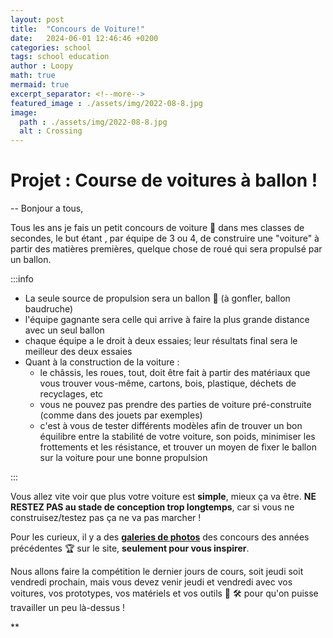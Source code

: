 ```yaml
---
layout: post
title:  "Concours de Voiture!"
date:   2024-06-01 12:46:46 +0200
categories: school
tags: school education
author : Loopy
math: true
mermaid: true
excerpt_separator: <!--more-->
featured_image : ./assets/img/2022-08-8.jpg
image:
  path : ./assets/img/2022-08-8.jpg
  alt : Crossing
---
```


# Projet : Course de voitures à ballon !
--
Bonjour a tous, 

Tous les ans je fais un petit concours de voiture :car: dans mes classes de secondes, le but étant , par équipe de 3 ou 4, de construire une "voiture" à partir des matières premières, quelque chose de roué qui sera propulsé par un ballon. 

<!--more-->

:::info

-   La seule source de propulsion sera un ballon :balloon: (à gonfler, ballon baudruche)
-   l'équipe gagnante sera celle qui arrive à faire la plus grande distance avec un seul ballon
-   chaque équipe a le droit à deux essaies; leur résultats final sera le meilleur des deux essaies
-   Quant à la construction de la voiture : 
    -   le châssis, les roues, tout, doit être fait à partir des matériaux que vous trouver vous-même, cartons, bois, plastique, déchets de recyclages, etc 
    -   vous ne pouvez pas prendre des parties de voiture pré-construite (comme dans des jouets par exemples)
    -   c'est à vous de tester différents modèles afin de trouver un bon équilibre entre la stabilité de votre voiture, son poids, minimiser les frottements et les résistance, et trouver un moyen de fixer le ballon sur la voiture pour une bonne propulsion

:::

Vous allez vite voir que plus votre voiture est **simple**, mieux ça va être. **NE RESTEZ PAS au stade de conception trop longtemps**, car si vous ne construisez/testez pas ça ne va pas marcher ! 

Pour les curieux, il y a des **[galeries de photos](https://pcnds.szayyani.com/seconde/concours-de-voitures/edition-2022)** des concours des années précédentes :trophy: sur le site, **seulement pour vous inspirer**.

Nous allons faire la compétition le dernier jours de cours, soit jeudi soit vendredi prochain, mais vous devez venir jeudi et vendredi avec vos voitures, vos prototypes, vos matériels et vos outils :hammer: :hammer_and_wrench:  pour qu'on puisse travailler un peu là-dessus !


**

